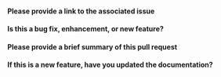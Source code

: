 #### Please provide a link to the associated issue


#### Is this a bug fix, enhancement, or new feature?


#### Please provide a brief summary of this pull request


#### If this is a new feature, have you updated the documentation?

